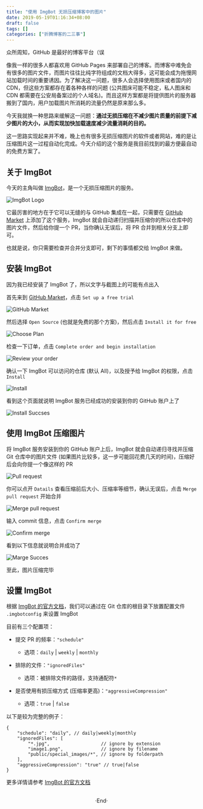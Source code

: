 ```yaml
---
title: "使用 ImgBot 无损压缩博客中的图片"
date: 2019-05-19T01:16:34+08:00
draft: false
tags: []
categories: ["折腾博客的二三事"]
---
```

<!-- 
<img alt="" src="https://mogeko.github.io/blog-images/r/066/" >
<span class="spoiler" ></span>
&emsp;&emsp;
 -->

众所周知，GitHub 是最好的博客平台（误

像我一样的很多人都喜欢用 GitHub Pages 来部署自己的博客。而博客中难免会有很多的图片文件，而图片往往比纯字符组成的文档大得多，这可能会成为拖慢网站加载时间的重要诱因。为了解决这一问题，很多人会选择使用图床或者国内的 CDN，但这些方案都存在着各种各样的问题 (公共图床可能不稳定，私人图床和 CDN 都需要在公安局备案过的个人域名)。而且这样方案都是将提供图片的服务器搬到了国内，用户加载图片所消耗的流量仍然是原来那么多。

今天我就换一种思路来缓解这一问题：**通过无损压缩在不减少图片质量的前提下减少图片的大小，从而实现加快加载速度减少流量消耗的目的。**

这一思路实现起来并不难，晚上也有很多无损压缩图片的软件或者网站，难的是让压缩图片这一过程自动化完成。今天介绍的这个服务是我目前找到的最方便最自动的免费方案了。

## 关于 ImgBot

今天的主角叫做 [ImgBot](https://imgbot.net)，是一个无损压缩图片的服务。

<img alt="ImgBot Logo" src="https://mogeko.github.io/blog-images/r/066/imgbot_logo.png" >

它最厉害的地方在于它可以无缝的与 GitHub 集成在一起，只需要在 [GitHub Market](https://github.com/marketplace/imgbot) 上添加了这个服务，ImgBot 就会自动递归扫描并压缩你的所以仓库中的图片文件，然后给你提一个 PR，当你确认无误后，将 PR 合并到相关分支上即可。

也就是说，你只需要检查并合并分支即可，剩下的事情都交给 ImgBot 来做。

## 安装 ImgBot

因为我已经安装了 ImgBot 了，所以文字与截图上的可能有点出入 

首先来到 [GitHub Market](https://github.com/marketplace/imgbot)，点击 `Set up a free trial`

<img alt="GitHub Market" src="https://mogeko.github.io/blog-images/r/066/github_market.png" >

然后选择 `Open Source` (也就是免费的那个方案)，然后点击 `Install it for free`

<img alt="Choose Plan" src="https://mogeko.github.io/blog-images/r/066/choose_plan.png" >

检查一下订单，点击 `Complete order and begin installation`

<img alt="Review your order" src="https://mogeko.github.io/blog-images/r/066/review_order.png" >

确认一下 ImgBot 可以访问的仓库 (默认 All)，以及授予给 ImgBot 的权限，点击 `Install`

<img alt="Install" src="https://mogeko.github.io/blog-images/r/066/install.png" >

看到这个页面就说明 ImgBot 服务已经成功的安装到你的 GitHub 账户上了

<img alt="Install Succses" src="https://mogeko.github.io/blog-images/r/066/install_succese.png" >

## 使用 ImgBot 压缩图片

将 ImgBot 服务安装到你的 GitHub 账户上后，ImgBot 就会自动递归寻找并压缩 Git 仓库中的图片文件 (如果图片比较多，这一步可能回花费几天的时间)，压缩好后会向你提一个像这样的 PR

<img alt="Pull request" src="https://mogeko.github.io/blog-images/r/066/pr_exm.png" >

你可以点开 `Datails` 查看压缩前后大小、压缩率等细节，确认无误后，点击 `Merge pull request` 开始合并

<img alt="Merge pull request" src="https://mogeko.github.io/blog-images/r/066/merge_pull_request.png" >

输入 commit 信息，点击 `Confirm merge`

<img alt="Confirm merge" src="https://mogeko.github.io/blog-images/r/066/confirm_merge.png" >

看到以下信息就说明合并成功了

<img alt="Marge Succes" src="https://mogeko.github.io/blog-images/r/066/marge_succes.png" >

至此，图片压缩完毕

## 设置 ImgBot

根据 [ImgBot 的官方文档](https://imgbot.net/docs)，我们可以通过在 Git 仓库的根目录下放置配置文件 `.imgbotconfig` 来设置 ImgBot

目前有三个配置项：

- 提交 PR 的频率：`"schedule"`
  - 选项：`daily` | `weekly` | `monthly`
- 排除的文件：`"ignoredFiles"`
  - 选项：被排除文件的路径，支持通配符`*`

- 是否使用有损压缩方式 (压缩率更高)：`"aggressiveCompression"`
  - 选项：`true` | `false`

以下是较为完整的例子：

```.imgbotconfig
{
    "schedule": "daily", // daily|weekly|monthly
    "ignoredFiles": [
        "*.jpg",                   // ignore by extension
        "image1.png",              // ignore by filename
        "public/special_images/*", // ignore by folderpath
    ],
    "aggressiveCompression": "true" // true|false
}
```

更多详情请参考 [ImgBot 的官方文档](https://imgbot.net/docs)





<br>

<center>  ·End·  </center>